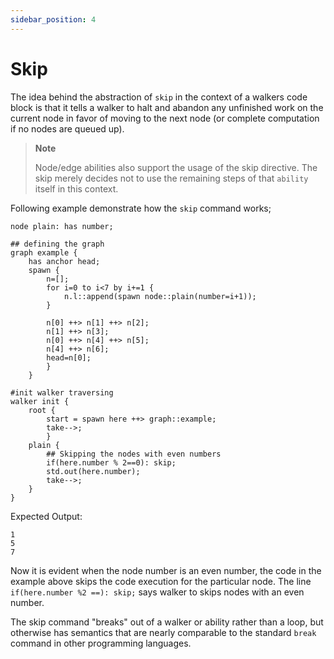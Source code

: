 ```yaml
---
sidebar_position: 4
---
```


# Skip

The idea behind the abstraction of `skip` in the context of a walkers code block is that it tells a walker to halt and abandon any unfinished work on the current node in favor of moving to the next node (or complete computation if no nodes are queued up).

> **Note**
>
> Node/edge abilities also support the usage of the skip directive. The skip merely decides not to use the remaining steps of that `ability` itself in this context.

Following example demonstrate how the `skip` command works;

```jac
node plain: has number;

## defining the graph
graph example {
    has anchor head;
    spawn {
        n=[];
        for i=0 to i<7 by i+=1 {
            n.l::append(spawn node::plain(number=i+1));
        }

        n[0] ++> n[1] ++> n[2];
        n[1] ++> n[3];
        n[0] ++> n[4] ++> n[5];
        n[4] ++> n[6];
        head=n[0];
        }
    }

#init walker traversing
walker init {
    root {
        start = spawn here ++> graph::example;
        take-->;
        }
    plain {
        ## Skipping the nodes with even numbers
        if(here.number % 2==0): skip;
        std.out(here.number);
        take-->;
    }
}
```

Expected Output:

```
1
5
7
```
Now it is evident when the node number is an even number, the code in the example above skips the code execution for the particular node. The line `if(here.number %2 ==): skip;` says walker to skips nodes with an even number.

The skip command "breaks" out of a walker or ability rather than a loop, but otherwise has semantics that are nearly comparable to the standard `break` command in other programming languages.